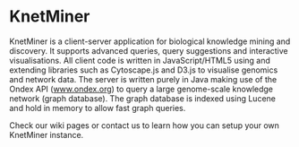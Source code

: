 KnetMiner
===========

KnetMiner is a client-server application for biological knowledge mining and discovery. It supports advanced queries, query suggestions and interactive visualisations. All client code is written in JavaScript/HTML5 using and extending libraries such as Cytoscape.js and D3.js to visualise genomics and network data. The server is written purely in Java making use of the Ondex API (www.ondex.org) to query a large genome-scale knowledge network (graph database). The graph database is indexed using Lucene and hold in memory to allow fast graph queries.

Check our wiki pages or contact us to learn how you can setup your own KnetMiner instance.
